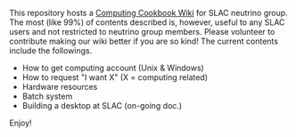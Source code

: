 This repository hosts a [Computing Cookbook Wiki](https://github.com/NuSLAC/ComputingCookbook/wiki) for SLAC neutrino group. 
The most (like 99%) of contents described is, however, useful to any SLAC users and not restricted to neutrino group members.
Please volunteer to contribute making our wiki better if you are so kind!
The current contents include the followings.

* How to get computing account (Unix & Windows)
* How to request "I want X" (X = computing related)
* Hardware resources
* Batch system
* Building a desktop at SLAC (on-going doc.)

Enjoy!
